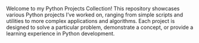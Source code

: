 Welcome to my Python Projects Collection! This repository showcases various Python projects I’ve worked on, ranging from simple scripts and utilities to more complex applications and algorithms. Each project is designed to solve a particular problem, demonstrate a concept, or provide a learning experience in Python development.
